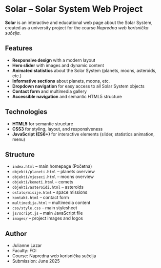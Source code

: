 # Solar – Solar System Web Project

**Solar** is an interactive and educational web page about the Solar System, created as a university project for the course *Napredna web korisnička sučelja*.

## Features

- **Responsive design** with a modern layout
- **Hero slider** with images and dynamic content
- **Animated statistics** about the Solar System (planets, moons, asteroids, etc.)
- **Informative sections** about planets, moons, etc.
- **Dropdown navigation** for easy access to all Solar System objects
- **Contact form** and multimedia gallery
- **Accessible navigation** and semantic HTML5 structure

## Technologies

- **HTML5** for semantic structure
- **CSS3** for styling, layout, and responsiveness
- **JavaScript (ES6+)** for interactive elements (slider, statistics animation, menu)

## Structure

- `index.html` – main homepage (Početna)
- `objekti/planeti.html` – planets overview
- `objekti/mjeseci.html` – moons overview
- `objekti/kometi.html` – comets
- `objekti/asteroidi.html` – asteroids
- `ostalo/misije.html` – space missions
- `kontakt.html` – contact form
- `multimedija.html` – multimedia content
- `css/style.css` – main stylesheet
- `js/script.js` – main JavaScript file
- `images/` – project images and logos

## Author

- Julianne Lazar
- Faculty: FOI
- Course: Napredna web korisnička sučelja
- Submission: June 2025
